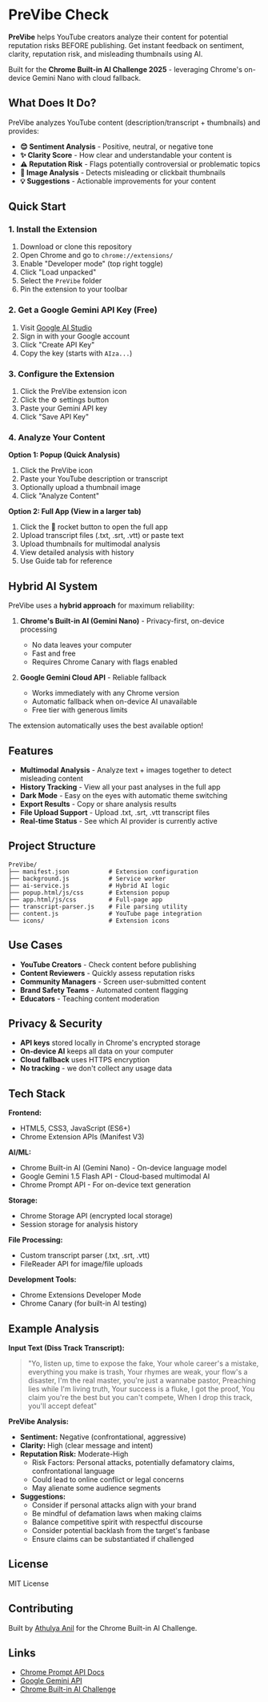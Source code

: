 # PreVibe Check

**PreVibe** helps YouTube creators analyze their content for potential reputation risks BEFORE publishing. Get instant feedback on sentiment, clarity, reputation risk, and misleading thumbnails using AI.

Built for the **Chrome Built-in AI Challenge 2025** - leveraging Chrome's on-device Gemini Nano with cloud fallback.

## What Does It Do?

PreVibe analyzes YouTube content (description/transcript + thumbnails) and provides:

- **😊 Sentiment Analysis** - Positive, neutral, or negative tone
- **✨ Clarity Score** - How clear and understandable your content is
- **⚠️ Reputation Risk** - Flags potentially controversial or problematic topics
- **🎨 Image Analysis** - Detects misleading or clickbait thumbnails
- **💡 Suggestions** - Actionable improvements for your content

## Quick Start

### 1. Install the Extension

1. Download or clone this repository
2. Open Chrome and go to `chrome://extensions/`
3. Enable "Developer mode" (top right toggle)
4. Click "Load unpacked"
5. Select the `PreVibe` folder
6. Pin the extension to your toolbar

### 2. Get a Google Gemini API Key (Free)

1. Visit [Google AI Studio](https://aistudio.google.com/app/apikey)
2. Sign in with your Google account
3. Click "Create API Key"
4. Copy the key (starts with `AIza...`)

### 3. Configure the Extension

1. Click the PreVibe extension icon
2. Click the ⚙️ settings button
3. Paste your Gemini API key
4. Click "Save API Key"

### 4. Analyze Your Content

**Option 1: Popup (Quick Analysis)**
1. Click the PreVibe icon
2. Paste your YouTube description or transcript
3. Optionally upload a thumbnail image
4. Click "Analyze Content"

**Option 2: Full App (View in a larger tab)**
1. Click the 🚀 rocket button to open the full app
2. Upload transcript files (.txt, .srt, .vtt) or paste text
3. Upload thumbnails for multimodal analysis
4. View detailed analysis with history
5. Use Guide tab for reference

## Hybrid AI System

PreVibe uses a **hybrid approach** for maximum reliability:

1. **Chrome's Built-in AI (Gemini Nano)** - Privacy-first, on-device processing
   - No data leaves your computer
   - Fast and free
   - Requires Chrome Canary with flags enabled

2. **Google Gemini Cloud API** - Reliable fallback
   - Works immediately with any Chrome version
   - Automatic fallback when on-device AI unavailable
   - Free tier with generous limits

The extension automatically uses the best available option!

## Features

- **Multimodal Analysis** - Analyze text + images together to detect misleading content
- **History Tracking** - View all your past analyses in the full app
- **Dark Mode** - Easy on the eyes with automatic theme switching
- **Export Results** - Copy or share analysis results
- **File Upload Support** - Upload .txt, .srt, .vtt transcript files
- **Real-time Status** - See which AI provider is currently active

## Project Structure

```
PreVibe/
├── manifest.json           # Extension configuration
├── background.js           # Service worker
├── ai-service.js           # Hybrid AI logic
├── popup.html/js/css       # Extension popup
├── app.html/js/css         # Full-page app
├── transcript-parser.js    # File parsing utility
├── content.js              # YouTube page integration
└── icons/                  # Extension icons
```

## Use Cases

- **YouTube Creators** - Check content before publishing
- **Content Reviewers** - Quickly assess reputation risks
- **Community Managers** - Screen user-submitted content
- **Brand Safety Teams** - Automated content flagging
- **Educators** - Teaching content moderation

## Privacy & Security

- **API keys** stored locally in Chrome's encrypted storage
- **On-device AI** keeps all data on your computer
- **Cloud fallback** uses HTTPS encryption
- **No tracking** - we don't collect any usage data

## Tech Stack

**Frontend:**
- HTML5, CSS3, JavaScript (ES6+)
- Chrome Extension APIs (Manifest V3)

**AI/ML:**
- Chrome Built-in AI (Gemini Nano) - On-device language model
- Google Gemini 1.5 Flash API - Cloud-based multimodal AI
- Chrome Prompt API - For on-device text generation

**Storage:**
- Chrome Storage API (encrypted local storage)
- Session storage for analysis history

**File Processing:**
- Custom transcript parser (.txt, .srt, .vtt)
- FileReader API for image/file uploads

**Development Tools:**
- Chrome Extensions Developer Mode
- Chrome Canary (for built-in AI testing)

## Example Analysis

**Input Text (Diss Track Transcript):**
> "Yo, listen up, time to expose the fake,
> Your whole career's a mistake, everything you make is trash,
> Your rhymes are weak, your flow's a disaster,
> I'm the real master, you're just a wannabe pastor,
> Preaching lies while I'm living truth,
> Your success is a fluke, I got the proof,
> You claim you're the best but you can't compete,
> When I drop this track, you'll accept defeat"

**PreVibe Analysis:**
- **Sentiment:** Negative (confrontational, aggressive)
- **Clarity:** High (clear message and intent)
- **Reputation Risk:** Moderate-High
  - Risk Factors: Personal attacks, potentially defamatory claims, confrontational language
  - Could lead to online conflict or legal concerns
  - May alienate some audience segments
- **Suggestions:**
  - Consider if personal attacks align with your brand
  - Be mindful of defamation laws when making claims
  - Balance competitive spirit with respectful discourse
  - Consider potential backlash from the target's fanbase
  - Ensure claims can be substantiated if challenged

## License

MIT License

## Contributing

Built by [Athulya Anil](https://github.com/athulyaanil) for the Chrome Built-in AI Challenge.

## Links

- [Chrome Prompt API Docs](https://developer.chrome.com/docs/ai/built-in)
- [Google Gemini API](https://ai.google.dev/gemini-api/docs)
- [Chrome Built-in AI Challenge](https://chromeai.devpost.com/)
